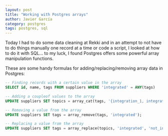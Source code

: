 ```yaml
---
layout: post
title: "Working with Postgres arrays"
author: Javier García
category: postgres
tags: postgres, sql
---
```


Today I had to do some data cleaning at Rekki and in an attempt to not have to
do things manually one record at a time or code a script, I looked at how to do
it with SQL... to my luck, I found Postgres offers some powerful array
manipulation functions.

These are some handy formulas for adding/replacing/removing array data in
Postgres:

```sql
-- Finding records with a certain value in the array
SELECT id, name, tags FROM suppliers WHERE 'integrated' = ANY(tags)

-- Adding a coupleof values to the array
UPDATE suppliers SET topics = array_cat(tags, '{integration_1, integration_2}');

-- Removing a value from the array
UPDATE suppliers SET tags = array_remove(tags, 'integrated');

-- Replacing a value from the array
UPDATE suppliers SET tags = array_replace(topics, 'integrated', 'not_integrated');
```

